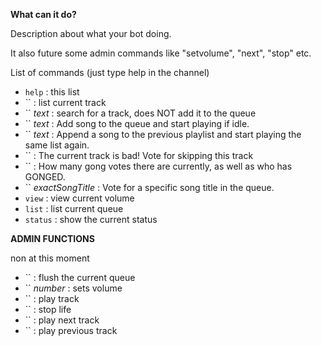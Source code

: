 
**What can it do?**

Description about what your bot doing.

It also future some admin commands like "setvolume", "next", "stop" etc.

List of commands (just type help in the channel)

* `help` : this list
* `` : list current track
* `` _text_ : search for a track, does NOT add it to the queue
* `` _text_ : Add song to the queue and start playing if idle.
* `` _text_ : Append a song to the previous playlist and start playing the same list again.
* `` : The current track is bad! Vote for skipping this track
* `` : How many gong votes there are currently, as well as who has GONGED.
* `` _exactSongTitle_ : Vote for a specific song title in the queue.
* `view` : view current volume
* `list` : list current queue
* `status` : show the current status

**ADMIN FUNCTIONS**

non at this moment
* `` : flush the current queue
* `` _number_ : sets volume
* `` : play track
* `` : stop life
* `` : play next track
* `` : play previous track
